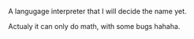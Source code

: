 A langugage interpreter that I will decide the name yet.

Actualy it can only do math, with some bugs hahaha.
